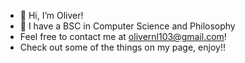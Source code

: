 - 👋 Hi, I’m Oliver!
- 🌱 I have a BSC in Computer Science and Philosophy
- Feel free to contact me at olivernl103@gmail.com!
- Check out some of the things on my page, enjoy!!

<!---
obn11/obn11 is a ✨ special ✨ repository because its `README.md` (this file) appears on your GitHub profile.
You can click the Preview link to take a look at your changes.
--->
